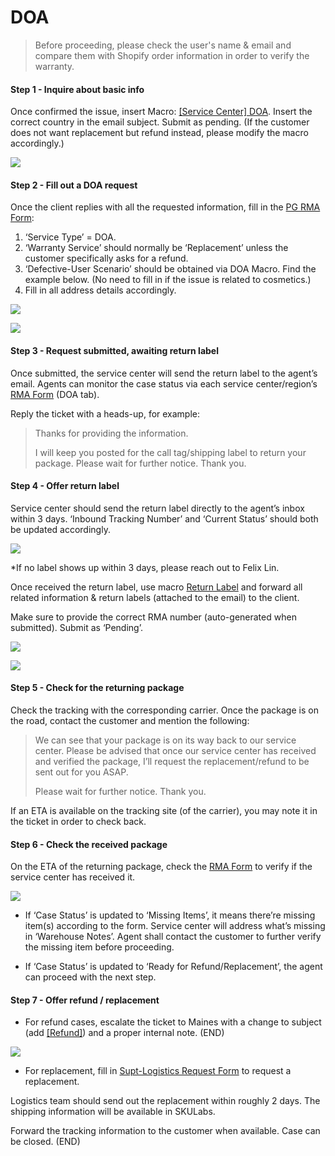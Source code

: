 # DOA
> Before proceeding, please check the user's name & email and compare them with Shopify order information in order to verify the warranty. 

#### Step 1 - Inquire about basic info
Once confirmed the issue, insert Macro: <u>[Service Center] DOA</u>. Insert the correct country in the email subject. Submit as pending. (If the customer does not want replacement but refund instead, please modify the macro accordingly.)
   
![](https://lh6.googleusercontent.com/VWCN-i96sVs83WirSHbHUjLjE6IOMz_tEljtrtdN49Ku8VgFigOz_cE275qTC8_QTIU9UGzaP7dcyckopW74_JvDJBtfRRslCj1bil2P88Nod7buknQFs2nb2X5TB6VDXC0yx4HM3fVDeKj77K7VTp5_n4rGYeEgkfydUqVHygX-yywoKsjY20Ci_z1w)

#### Step 2 - Fill out a DOA request
Once the client replies with all the requested information, fill in the [PG RMA Form](https://docs.google.com/forms/d/e/1FAIpQLSf5GIKG13O87EsoMWnhCpnZyUxLOqDISNz81wRifBN53Fp7Xw/viewform):

1.  ‘Service Type’ = DOA.
2.  ‘Warranty Service’ should normally be ‘Replacement’ unless the customer specifically asks for a refund. 
3.  ‘Defective-User Scenario’ should be obtained via DOA Macro. Find the example below. (No need to fill in if the issue is related to cosmetics.) 
4.  Fill in all address details accordingly.

![](https://lh6.googleusercontent.com/EAamxZ1yeMdxamyiDcaYoAPlFajXdWvGS-nQRkYgw-Z_6UeDMm8pbuQdKlKz5m0ChN8Cx8ZXu1jEfxA4X6Hhyxnun4jTPbyQwhn3yE04ZLP4ndwsHvnLK4Lr9zev145jlL6oclvqWIdxX095VpBeq9pwhZQCVuGiKR9QFcSkdBRc6I3x6R1TuCSqJXiG)

![](https://lh3.googleusercontent.com/j401rXzMJqJLVK-tgrSg1LgZUYktWh_rpmjFZj-sP2fstrJgZUgJv7gl04lAuDv9-4-iZDyCvRlNAihqbXaYpVOrS-9MTiETTLu5KZ0Bifidrfy2mLS15IW4wYQHLqfHDkZ6dzjM4wVak6Vtt1SUGv5sDoIbCnwqKLEEZhnvPEPLFb0ZnWK_pLYOpIh2)

#### Step 3 - Request submitted, awaiting return label
Once submitted, the service center will send the return label to the agent’s email. Agents can monitor the case status via each service center/region’s [RMA Form](https://drive.google.com/drive/folders/1fYeg8mAWoIm7QqNo04HF5kmb49IqBUpa?usp=sharing) (DOA tab).
   
Reply the ticket with a heads-up, for example:
   
> Thanks for providing the information. 
> 
> I will keep you posted for the call tag/shipping label to return your package. Please wait for further notice. Thank you.

#### Step 4 - Offer return label
Service center should send the return label directly to the agent’s inbox within 3 days. ‘Inbound Tracking Number’ and ‘Current Status’ should both be updated accordingly.
   
   ![](https://lh4.googleusercontent.com/lDx0h0DOqfyCQtzwrBgmCLRGjU4e3973SMu9CJ083jiRhrm2eW1XSKVY-PRJqQ-0QfEwTn8BV9-CKx3ezx5mL-zCERKlK5U9Tfp44TCqQctVWRghuoPpDF6ijgOuneo1WCN129s-YSs6s4pDsD_KNm9Oy50e_hXaVZ2eFaur3wcfDkPvcmNevkKHRcKn)
   
*If no label shows up within 3 days, please reach out to Felix Lin.
   
Once received the return label, use macro <u>Return Label</u> and forward all related information & return labels (attached to the email) to the client.

Make sure to provide the correct RMA number (auto-generated when submitted). Submit as ‘Pending’.

![](https://lh4.googleusercontent.com/54FhgPlTa3w9cALITaa9LQrd5N_ETRjhRIymbUjNbPsM6W8n7JeM2kvzGTIFMWn0Hnx47VfwtgjY4tKq_of1R7ZS5IXKoK_lnIiGa8Kq9_sYC0gsaEriwbHRfBwBWIgRPsVyy7QHzUm591f2etYhuXp-biuX6GcQl6kcqKXmN3nWZ8_QF1zEFRXA3rxk)

![](https://lh4.googleusercontent.com/aFXpy4fy14uQl2hD2arD2cgokM_9v7Meim6stgbBx43Tj7T4L6CHq2I1xwgx1d3cfFO4kL-2Z2ckRdwDAsJbrXSDXoL7V5pSynZBnQgU3XU2aFRFGJ-Bf1mtV5vk66sHEkcXKOHuAuncPKdBH4pB2j62xjxyI6OGtDiRQ4ygHlFgYaETt0UL456f1H4H)

#### Step 5 - Check for the returning package 
Check the tracking with the corresponding carrier. Once the package is on the road, contact the customer and mention the following:

> We can see that your package is on its way back to our service center. Please be advised that once our service center has received and verified the package, I’ll request the replacement/refund to be sent out for you ASAP.
> 
> Please wait for further notice. Thank you.

If an ETA is available on the tracking site (of the carrier), you may note it in the ticket in order to check back.

#### Step 6 - Check the received package
On the ETA of the returning package, check the [RMA Form](https://drive.google.com/drive/folders/1fYeg8mAWoIm7QqNo04HF5kmb49IqBUpa?usp=sharing) to verify if the service center has received it. 
   
![](https://lh4.googleusercontent.com/VHHHVY7F7NnHBo0AB_opAzTnqWYzi_b4ZzwbDEeQnDUrZdJ3xVQuI3ik25xFsymKeCxupDX3bt_3XUVcVpDvjXL6X3xMDlZFcxlwIjChJMmP6yz_BX6Uop4_Pcze7lx4NRLpSDjEzF1stRD-QQNTK87VOrqgwVYor9Z1t1CVngtAjlk1B-S1ucct57vr)

   - If ‘Case Status’ is updated to ‘Missing Items’, it means there’re missing item(s) according to the form. Service center will address what’s missing in ‘Warehouse Notes’. Agent shall contact the customer to further verify the missing item before proceeding.

   - If ‘Case Status’ is updated to ‘Ready for Refund/Replacement’, the agent can proceed with the next step.

#### Step 7 - Offer refund / replacement
- For refund cases, escalate the ticket to Maines with a change to subject (add <u>[Refund]</u>) and a proper internal note. (END)

![](https://lh5.googleusercontent.com/6YAS4dsAKPNMRag_-Q4f94Px9q2LOVUAGxZb5P60j6d2Jc97RT7YtYH5BsPiPB4bBQtmEcL1evHTp6ncXEY5BHKyQxskH_tJoFF0PQYEOxcDpoUCxpNX8D9OQOywSHjY5LD4BHpM2LlQa3VBlsRBwXtut8oD1XvC5tFO5qKF2osgr4MXxMh8yOSk8rPo) 


- For replacement, fill in [Supt-Logistics Request Form](https://docs.google.com/forms/d/e/1FAIpQLSdd0Hei0HZSqwf_bzUTIdutMvE_a_N2VGuOc5fta-jwun69PA/viewform?fbzx=4036418607483484801) to request a replacement. 
   
Logistics team should send out the replacement within roughly 2 days. The shipping information will be available in SKULabs.
   
Forward the tracking information to the customer when available. Case can be closed. (END)